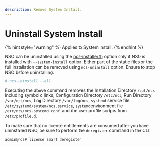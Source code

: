 ```yaml
---
description: Remove System Install.
---
```


# Uninstall System Install

{% hint style="warning" %}
Applies to System Install.
{% endhint %}

NSO can be uninstalled using the [ncs-installer(1)](../../../resources/man/ncs-installer.1.md) option only if NSO is installed with `--system-install` option. Either part of the static files or the full installation can be removed using `ncs-uninstall` option. Ensure to stop NSO before uninstalling.

```bash
# ncs-uninstall --all
```

Executing the above command removes the Installation Directory `/opt/ncs` including symbolic links, Configuration Directory `/etc/ncs`, Run Directory `/var/opt/ncs`, Log Directory `/var/log/ncs`, `systemd` service file `/etc/systemd/system/ncs.service`, `systemd`environment file `/etc/ncs/ncs.systemd.conf`, and the user profile scripts from `/etc/profile.d`.

To make sure that no license entitlements are consumed after you have uninstalled NSO, be sure to perform the `deregister` command in the CLI:

```cli
admin@ncs# license smart deregister
```
